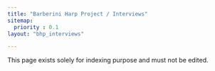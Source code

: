```yaml
---
title: "Barberini Harp Project / Interviews"
sitemap:
  priority : 0.1
layout: "bhp_interviews"

---
```

This page exists solely for indexing purpose and must not be edited.
